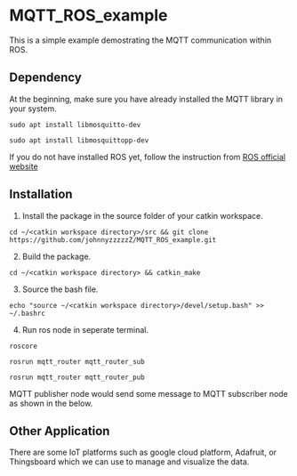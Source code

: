 # MQTT_ROS_example
This is a simple example demostrating the MQTT communication within ROS.



## Dependency
At the beginning, make sure you have already installed the MQTT library in your system.
```
sudo apt install libmosquitto-dev
```
```
sudo apt install libmosquittopp-dev
```

If you do not have installed ROS yet, follow the instruction from [ROS official website](http://wiki.ros.org/melodic/Installation/Ubuntu)

## Installation

1. Install the package in the source folder of your catkin workspace.
```
cd ~/<catkin workspace directory>/src && git clone https://github.com/johnnyzzzzzZ/MQTT_ROS_example.git
```
2. Build the package.
```
cd ~/<catkin workspace directory> && catkin_make
```
3. Source the bash file.
```
echo "source ~/<catkin workspace directory>/devel/setup.bash" >> ~/.bashrc
```

4. Run ros node in seperate terminal.
```
roscore
```

```
rosrun mqtt_router mqtt_router_sub
```

```
rosrun mqtt_router mqtt_router_pub
```


MQTT publisher node would send some message to MQTT subscriber node as shown in the below.



## Other Application
There are some IoT platforms such as google cloud platform, Adafruit, or Thingsboard which we can use to manage and visualize the data.


